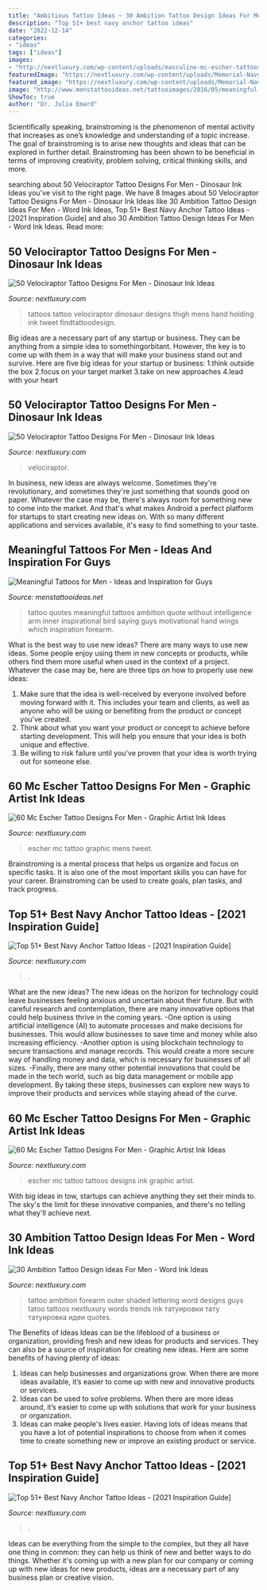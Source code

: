 ```yaml
---
title: "Ambitious Tattoo Ideas ~ 30 Ambition Tattoo Design Ideas For Men"
description: "Top 51+ best navy anchor tattoo ideas"
date: "2022-12-14"
categories:
- "ideas"
tags: ["ideas"]
images:
- "http://nextluxury.com/wp-content/uploads/masculine-mc-escher-tattoos-for-men.jpg"
featuredImage: "https://nextluxury.com/wp-content/uploads/Memorial-Navy-Anchor-Tattoo-tattoosbyabe.jpg"
featured_image: "https://nextluxury.com/wp-content/uploads/Memorial-Navy-Anchor-Tattoo-tattoosbyabe.jpg"
image: "http://www.menstattooideas.net/tattooimages/2016/05/meaningful-tattoos-11.jpg"
ShowToc: true
author: "Dr. Julia Emard"
---
```



Scientifically speaking, brainstroming is the phenomenon of mental activity that increases as one’s knowledge and understanding of a topic increase. The goal of brainstroming is to arise new thoughts and ideas that can be explored in further detail. Brainstroming has been shown to be beneficial in terms of improving creativity, problem solving, critical thinking skills, and more.

	

		
searching about 50 Velociraptor Tattoo Designs For Men - Dinosaur Ink Ideas you've visit to the right page. We have 8 Images about 50 Velociraptor Tattoo Designs For Men - Dinosaur Ink Ideas like 30 Ambition Tattoo Design Ideas For Men - Word Ink Ideas, Top 51+ Best Navy Anchor Tattoo Ideas - [2021 Inspiration Guide] and also 30 Ambition Tattoo Design Ideas For Men - Word Ink Ideas. Read more:
		
    
## 50 Velociraptor Tattoo Designs For Men - Dinosaur Ink Ideas

<img loading=lazy src="http://nextluxury.com/wp-content/uploads/mens-hand-holding-velociraptor-thigh-tattoos.jpg" onerror="this.onerror=null;this.src='https://tse1.mm.bing.net/th?id=OIP.OvVDL35PbFnK2e9X-A2z7wHaIr&amp;pid=15.1';" alt="50 Velociraptor Tattoo Designs For Men - Dinosaur Ink Ideas">

_Source: nextluxury.com_

>tattoos tattoo velociraptor dinosaur designs thigh mens hand holding ink tweet findtattoodesign. 

	

Big ideas are a necessary part of any startup or business. They can be anything from a simple idea to somethingorbitant. However, the key is to come up with them in a way that will make your business stand out and survive. Here are five big ideas for your startup or business: 1.think outside the box 2.focus on your target market 3.take on new approaches 4.lead with your heart 
    
## 50 Velociraptor Tattoo Designs For Men - Dinosaur Ink Ideas

<img loading=lazy src="https://nextluxury.com/wp-content/uploads/shaded-black-and-grey-male-velociraptor-tattoo-design-on-arm.jpg" onerror="this.onerror=null;this.src='https://tse3.mm.bing.net/th?id=OIP.PfgjjOgaOHcaWk_0gSrX9gHaHa&amp;pid=15.1';" alt="50 Velociraptor Tattoo Designs For Men - Dinosaur Ink Ideas">

_Source: nextluxury.com_

>velociraptor. 

	

In business, new ideas are always welcome. Sometimes they're revolutionary, and sometimes they're just something that sounds good on paper. Whatever the case may be, there's always room for something new to come into the market. And that's what makes Android a perfect platform for startups to start creating new ideas on. With so many different applications and services available, it's easy to find something to your taste.

    
## Meaningful Tattoos For Men - Ideas And Inspiration For Guys

<img loading=lazy src="http://www.menstattooideas.net/tattooimages/2016/05/meaningful-tattoos-11.jpg" onerror="this.onerror=null;this.src='https://tse1.mm.bing.net/th?id=OIP.H8kGsmfYxIvGN8VgRl47YwHaEU&amp;pid=15.1';" alt="Meaningful Tattoos for Men - Ideas and Inspiration for Guys">

_Source: menstattooideas.net_

>tattoo quotes meaningful tattoos ambition quote without intelligence arm inner inspirational bird saying guys motivational hand wings which inspiration forearm. 

	

What is the best way to use new ideas?
There are many ways to use new ideas. Some people enjoy using them in new concepts or products, while others find them more useful when used in the context of a project. Whatever the case may be, here are three tips on how to properly use new ideas:
1. Make sure that the idea is well-received by everyone involved before moving forward with it. This includes your team and clients, as well as anyone who will be using or benefiting from the product or concept you've created.
2. Think about what you want your product or concept to achieve before starting development. This will help you ensure that your idea is both unique and effective.
3. Be willing to risk failure until you've proven that your idea is worth trying out for someone else.

    
## 60 Mc Escher Tattoo Designs For Men - Graphic Artist Ink Ideas

<img loading=lazy src="http://nextluxury.com/wp-content/uploads/mens-tattoo-ideas-with-mc-escher-design.jpg" onerror="this.onerror=null;this.src='https://tse3.mm.bing.net/th?id=OIP.QdNSQMBrGyoXtjtYwqalnAHaG_&amp;pid=15.1';" alt="60 Mc Escher Tattoo Designs For Men - Graphic Artist Ink Ideas">

_Source: nextluxury.com_

>escher mc tattoo graphic mens tweet. 

	

Brainstroming is a mental process that helps us organize and focus on specific tasks. It is also one of the most important skills you can have for your career. Brainstroming can be used to create goals, plan tasks, and track progress.

    
## Top 51+ Best Navy Anchor Tattoo Ideas - [2021 Inspiration Guide]

<img loading=lazy src="https://nextluxury.com/wp-content/uploads/Navy-Anchor-Forearm-Tattoo-shani.tattoo.jpg" onerror="this.onerror=null;this.src='https://tse3.mm.bing.net/th?id=OIP.R5IcrmAKf_Lvhu-RbzE5WQHaHa&amp;pid=15.1';" alt="Top 51+ Best Navy Anchor Tattoo Ideas - [2021 Inspiration Guide]">

_Source: nextluxury.com_

>. 

	

What are the new ideas?
The new ideas on the horizon for technology could leave businesses feeling anxious and uncertain about their future. But with careful research and contemplation, there are many innovative options that could help business thrive in the coming years. 
-One option is using artificial intelligence (AI) to automate processes and make decisions for businesses. This would allow businesses to save time and money while also increasing efficiency. 
-Another option is using blockchain technology to secure transactions and manage records. This would create a more secure way of handling money and data, which is necessary for businesses of all sizes. 
-Finally, there are many other potential innovations that could be made in the tech world, such as big data management or mobile app development. By taking these steps, businesses can explore new ways to improve their products and services while staying ahead of the curve.

    
## 60 Mc Escher Tattoo Designs For Men - Graphic Artist Ink Ideas

<img loading=lazy src="http://nextluxury.com/wp-content/uploads/masculine-mc-escher-tattoos-for-men.jpg" onerror="this.onerror=null;this.src='https://tse4.mm.bing.net/th?id=OIP.pKdRnl1MoeLt99gerVc6kgHaHa&amp;pid=15.1';" alt="60 Mc Escher Tattoo Designs For Men - Graphic Artist Ink Ideas">

_Source: nextluxury.com_

>escher mc tattoo tattoos designs ink graphic artist. 

	

With big ideas in tow, startups can achieve anything they set their minds to. The sky's the limit for these innovative companies, and there's no telling what they'll achieve next.

    
## 30 Ambition Tattoo Design Ideas For Men - Word Ink Ideas

<img loading=lazy src="http://nextluxury.com/wp-content/uploads/guys-outer-forearm-shaded-ambition-tattoo-design-ideas.jpg" onerror="this.onerror=null;this.src='https://tse4.mm.bing.net/th?id=OIP.czc5t1NIfM8ghN549iFgdwHaHa&amp;pid=15.1';" alt="30 Ambition Tattoo Design Ideas For Men - Word Ink Ideas">

_Source: nextluxury.com_

>tattoo ambition forearm outer shaded lettering word designs guys tatoo tattoos nextluxury words trends ink татуировки тату татуировка идеи quotes. 

	

The Benefits of Ideas
Ideas can be the lifeblood of a business or organization, providing fresh and new ideas for products and services. They can also be a source of inspiration for creating new ideas. Here are some benefits of having plenty of ideas: 
1. Ideas can help businesses and organizations grow. When there are more ideas available, it’s easier to come up with new and innovative products or services. 
2. Ideas can be used to solve problems. When there are more ideas around, it’s easier to come up with solutions that work for your business or organization. 
3. Ideas can make people's lives easier. Having lots of ideas means that you have a lot of potential inspirations to choose from when it comes time to create something new or improve an existing product or service. 

    
## Top 51+ Best Navy Anchor Tattoo Ideas - [2021 Inspiration Guide]

<img loading=lazy src="https://nextluxury.com/wp-content/uploads/Memorial-Navy-Anchor-Tattoo-tattoosbyabe.jpg" onerror="this.onerror=null;this.src='https://tse4.mm.bing.net/th?id=OIP.3pX2N9XiEIUYVNev62V-UgHaJP&amp;pid=15.1';" alt="Top 51+ Best Navy Anchor Tattoo Ideas - [2021 Inspiration Guide]">

_Source: nextluxury.com_

>. 

	

Ideas can be everything from the simple to the complex, but they all have one thing in common: they can help us think of new and better ways to do things. Whether it's coming up with a new plan for our company or coming up with new ideas for new products, ideas are a necessary part of any business plan or creative vision.

